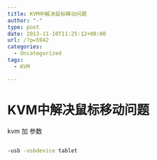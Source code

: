 ```yaml
---
title: KVM中解决鼠标移动问题
author: "-"
type: post
date: 2013-11-10T11:25:12+00:00
url: /?p=5942
categories:
  - Uncategorized
tags:
  - KVM

---
```

# KVM中解决鼠标移动问题
kvm 加 参数

```bash
  
-usb -usbdevice tablet
  
```